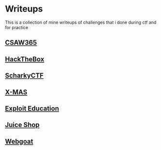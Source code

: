 # Writeups

This is a collection of mine writeups of challenges that i done during ctf and for practice

## [CSAW365](https://github.com/AlessandroMorelli96/Writeups/blob/master/CSAW365)
## [HackTheBox](https://github.com/AlessandroMorelli96/Writeups/blob/master/HackTheBox)
## [ScharkyCTF](https://github.com/AlessandroMorelli96/Writeups/blob/master/ScharkyCTF)
## [X-MAS](https://github.com/AlessandroMorelli96/Writeups/blob/master/X-MAS)
## [Exploit Education](https://github.com/AlessandroMorelli96/Writeups/blob/master/exploitEducation)
## [Juice Shop](https://github.com/AlessandroMorelli96/Writeups/blob/master/juice-shop)
## [Webgoat](https://github.com/AlessandroMorelli96/Writeups/tree/master/webgoat)
